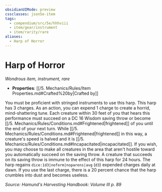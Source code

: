 ```yaml
---
obsidianUIMode: preview
cssclasses: json5e-item
tags:
  - compendium/src/5e/hhhviii
  - item/gear/instrument
  - item/rarity/rare
aliases:
  - Harp of Horror
---
```

# Harp of Horror
*Wondrous item, instrument, rare*  

- **Properties**: [[/5. Mechanics/Rules/Item Properties.md#Crafted%20by\|Crafted by]]

You must be proficient with stringed instruments to use this harp. This harp has 3 charges. As an action, you can expend 1 charge to create a horrid, mind-shattering tune. Each creature within 30 feet of you that hears this performance must succeed on a DC 16 Wisdom saving throw or become [[/5. Mechanics/Rules/Conditions.md#Frightened\|frightened]] of you until the end of your next turn. While [[/5. Mechanics/Rules/Conditions.md#Frightened\|frightened]] in this way, a creature's speed is halved and it is [[/5. Mechanics/Rules/Conditions.md#Incapacitated\|incapacitated]]. If you wish, you may choose to make all creatures in the area that aren't hostile toward you automatically succeed on the saving throw. A creature that succeeds on its saving throw is immune to the effect of this harp for 24 hours. The harp regains `dice:1d3|noform|noparens|avg` (`d3`) expended charges daily at dawn. If you use the last charge, there is a 20 percent chance that the harp crumbles into dust and becomes useless.

*Source: Hamund's Harvesting Handbook: Volume III p. 89*
